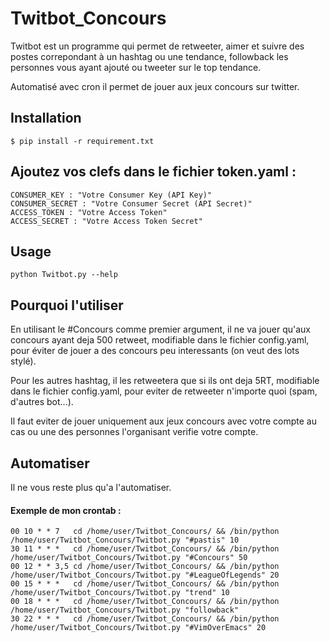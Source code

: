 # Twitbot_Concours
Twitbot est un programme qui permet de retweeter, aimer et suivre des postes correpondant à un hashtag ou une tendance, 
followback les personnes vous ayant ajouté ou tweeter sur le top tendance.

Automatisé avec cron il permet de jouer aux jeux concours sur twitter.

## Installation

`$ pip install -r requirement.txt`

## Ajoutez vos clefs dans le fichier token.yaml :

```
CONSUMER_KEY : "Votre Consumer Key (API Key)"
CONSUMER_SECRET : "Votre Consumer Secret (API Secret)"
ACCESS_TOKEN : "Votre Access Token"
ACCESS_SECRET : "Votre Access Token Secret"
```
## Usage
```
python Twitbot.py --help
```

## Pourquoi l'utiliser 
En utilisant le #Concours comme premier argument, il ne va jouer qu'aux concours ayant deja 500 retweet, modifiable dans le fichier config.yaml, pour éviter de jouer a des concours peu interessants (on veut des lots stylé).

Pour les autres hashtag, il les retweetera que si ils ont deja 5RT, modifiable dans le fichier config.yaml, pour eviter de retweeter n'importe quoi (spam, d'autres bot...).

Il faut eviter de jouer uniquement aux jeux concours avec votre compte au cas ou une des personnes l'organisant verifie votre compte.

## Automatiser
Il ne vous reste plus qu'a l'automatiser.

#### Exemple de mon crontab :

```
00 10 * * 7   cd /home/user/Twitbot_Concours/ && /bin/python /home/user/Twitbot_Concours/Twitbot.py "#pastis" 10
30 11 * * *   cd /home/user/Twitbot_Concours/ && /bin/python /home/user/Twitbot_Concours/Twitbot.py "#Concours" 50
00 12 * * 3,5 cd /home/user/Twitbot_Concours/ && /bin/python /home/user/Twitbot_Concours/Twitbot.py "#LeagueOfLegends" 20
00 15 * * *   cd /home/user/Twitbot_Concours/ && /bin/python /home/user/Twitbot_Concours/Twitbot.py "trend" 10
00 18 * * *   cd /home/user/Twitbot_Concours/ && /bin/python /home/user/Twitbot_Concours/Twitbot.py "followback"
30 22 * * *   cd /home/user/Twitbot_Concours/ && /bin/python /home/user/Twitbot_Concours/Twitbot.py "#VimOverEmacs" 20
```
